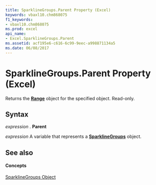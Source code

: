 ```yaml
---
title: SparklineGroups.Parent Property (Excel)
keywords: vbaxl10.chm868075
f1_keywords:
- vbaxl10.chm868075
ms.prod: excel
api_name:
- Excel.SparklineGroups.Parent
ms.assetid: acf195e6-c616-6c99-9eec-a998871134a5
ms.date: 06/08/2017
---
```



# SparklineGroups.Parent Property (Excel)

Returns the  **[Range](Excel.Range(objec).md)** object for the specified object. Read-only.


## Syntax

 _expression_ . **Parent**

 _expression_ A variable that represents a **[SparklineGroups](Excel.SparklineGroups.md)** object.


## See also


#### Concepts


[SparklineGroups Object](Excel.SparklineGroups.md)

